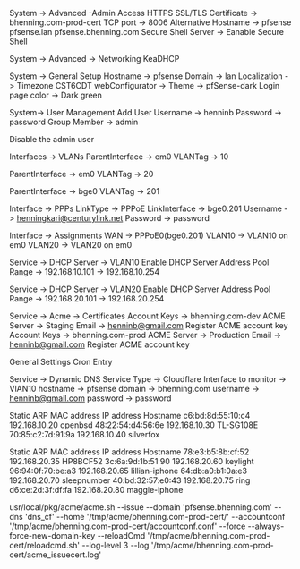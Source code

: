 System -> Advanced -Admin Access
HTTPS
SSL/TLS Certificate -> bhenning.com-prod-cert
TCP port -> 8006
Alternative Hostname -> pfsense pfsense.lan pfsense.bhenning.com
Secure Shell Server -> Eanable Secure Shell

System -> Advanced -> Networking
KeaDHCP


System -> General Setup
Hostname -> pfsense
Domain -> lan
Localization -> Timezone CST6CDT
webConfigurator -> Theme -> pfSense-dark
Login page color -> Dark green

System-> User Management
Add User
Username -> henninb
Password -> password
Group Member -> admin

Disable the admin user

Interfaces -> VLANs
ParentInterface -> em0
VLANTag -> 10

ParentInterface -> em0
VLANTag -> 20

ParentInterface -> bge0
VLANTag -> 201

Interface -> PPPs
LinkType -> PPPoE
LinkInterface -> bge0.201
Username -> henningkari@centurylink.net
Password -> password

Interface -> Assignments
WAN -> PPPoE0(bge0.201)
VLAN10 -> VLAN10 on em0
VLAN20 -> VLAN20 on em0

Service -> DHCP Server -> VLAN10
Enable DHCP Server
Address Pool Range -> 192.168.10.101 -> 192.168.10.254

Service -> DHCP Server -> VLAN20
Enable DHCP Server
Address Pool Range -> 192.168.20.101 -> 192.168.20.254

Service -> Acme -> Certificates
Account Keys -> bhenning.com-dev
  ACME Server -> Staging
  Email -> henninb@gmail.com
  Register ACME account key
Account Keys -> bhenning.com-prod
  ACME Server -> Production
  Email -> henninb@gmail.com
  Register ACME account key

  General Settings
   Cron Entry

Service -> Dynamic DNS
Service Type -> Cloudflare
Interface to monitor -> VlAN10
hostname -> pfsense
domain -> bhenning.com
username -> henninb@gmail.com
password -> password


Static ARP	MAC address	IP address	Hostname
c6:bd:8d:55:10:c4	192.168.10.20	openbsd
48:22:54:d4:56:6e	192.168.10.30	TL-SG108E
70:85:c2:7d:91:9a	192.168.10.40	silverfox

Static ARP	MAC address	IP address	Hostname
78:e3:b5:8b:cf:52	192.168.20.35	HP8BCF52
3c:6a:9d:1b:51:90	192.168.20.60	keylight
96:94:0f:70:be:a3	192.168.20.65	lillian-iphone
64:db:a0:b1:0a:e3	192.168.20.70	sleepnumber
40:bd:32:57:e0:43	192.168.20.75	ring
d6:ce:2d:3f:df:fa	192.168.20.80	maggie-iphone


usr/local/pkg/acme/acme.sh  --issue  --domain 'pfsense.bhenning.com' --dns 'dns_cf'  --home '/tmp/acme/bhenning.com-prod-cert/' --accountconf '/tmp/acme/bhenning.com-prod-cert/accountconf.conf' --force --always-force-new-domain-key --reloadCmd '/tmp/acme/bhenning.com-prod-cert/reloadcmd.sh' --log-level 3 --log '/tmp/acme/bhenning.com-prod-cert/acme_issuecert.log'
